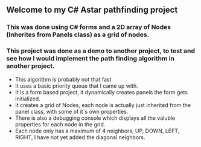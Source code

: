 ## Welcome to my C# Astar pathfinding project 
### This was done using C# forms and a 2D array of Nodes (Inherites from Panels class) as a grid of nodes.
### This project was done as a demo to another project, to test and see how I would implement the path finding algorithm in another project.

- This algorithm is probably not that fast
- It uses a basic priority queue that I came up with. 
- It is a form based project, it dynamically creates panels the form gets initialized. 
- It creates a grid of Nodes, each node is actually just inherited from the panel class, with some of it`s own properties. 
- There is also a debugging console which displays all the valuble properties for each node in the grid. 
- Each node only has a maximum of 4 neighbors, UP, DOWN, LEFT, RIGHT, I have not yet added the diagonal neighbors. 
